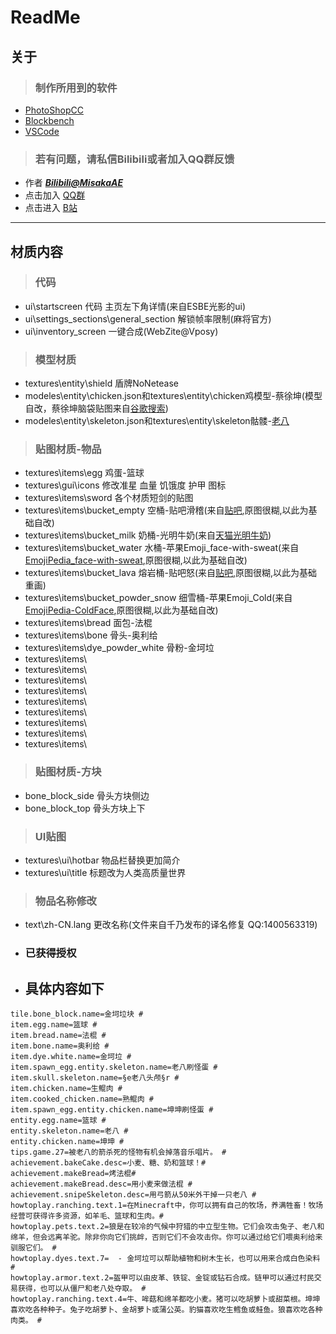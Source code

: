 # ReadMe

## 关于

[QQ群]:https://qm.qq.com/cgi-bin/qm/qr?k=9IAW7tXj9HIXnOHSNuiyusPrRSmq3zKF&jump_from=webapi "我的世界交流群"
[谷歌搜索]:https://www.google.com/search?q=%E8%94%A1%E5%BE%90%E5%9D%A4&sxsrf=ALeKk01McV3NDobQr6Q5SWQmHTEaOrWNcQ:1629379527722&source=lnms&tbm=isch&sa=X&ved=2ahUKEwirw9Dfl73yAhXtFqYKHUerClUQ_AUoAXoECAEQAw&biw=1529&bih=799 "谷歌搜索"
[B站]:https://space.bilibili.com/66767091 "MisakaAE的Bilibili主页"
[Bilibili@MisakaAE]:https://space.bilibili.com/66767091 "MisakaAE的Bilibili主页"
[EmojiPedia-ColdFace]:https://emojipedia.org/cold-face/ "EmojiPedia-Cold-face"
[EmojiPedia_face-with-sweat]:https://emojipedia.org/grinning-face-with-sweat/ "EmojiPedia_face-with-sweat"
[贴吧]:https://tieba.baidu.com/
[PhotoShopCC]:https://www.adobe.com/cn/products/photoshop.html "PhotoShop"
[Blockbench]:https://blockbench.net/downloads "BlockbenchDownloads"
[VSCode]:https://code.visualstudio.com/ "VSCode"
[天猫光明牛奶]:https://chaoshi.detail.tmall.com/item.htm?id=598909268846&ali_trackid=2:mm_1534510035_2355700071_111524850177:1629375473_243_2118411090&union_lens=lensId:TAPI@1629375473@0b1831b8_0ee6_17b5e58a6bb_7453@01;linkRuleId:2;recoveryid:1629375473_243_2118411090&ak=32824825&bxsign=tbkx%20xC6algCB%202wkl0zA4O51MprUyBLfkKYSGT6iALU9/RxhvluXwEuP0rLUs42VyNR5AqxxItl2IggAwX2yD1XcGzLB7vmCSEiUROvGB/YaQ= "光明牛奶YYDS！"
[老八]:https://alphaerror.lanzoui.com/i7lt23c "老八视频蓝奏云网盘"

>### 制作所用到的软件

+ [PhotoShopCC]
+ [Blockbench]
+ [VSCode]

>### 若有问题，请私信Bilibili或者加入QQ群反馈

+ 作者 ***[Bilibili@MisakaAE]***
+ 点击加入 [QQ群]
+ 点击进入 [B站]

---

## 材质内容

>### 代码

+ ui\startscreen 代码 主页左下角详情(来自ESBE光影的ui)
+ ui\settings_sections\general_section 解锁帧率限制(麻将官方)
+ ui\inventory_screen 一键合成(WebZite@Vposy)

>### 模型材质

+ textures\entity\shield 盾牌NoNetease
+ modeles\entity\chicken.json和textures\entity\chicken鸡模型-蔡徐坤(模型自改，蔡徐坤脑袋贴图来自[谷歌搜索])
+ modeles\entity\skeleton.json和textures\entity\skeleton骷髅-[老八]

>### 贴图材质-物品

+ textures\items\egg 鸡蛋-篮球
+ textures\gui\icons 修改准星 血量 饥饿度 护甲 图标
+ textures\items\sword 各个材质短剑的贴图
+ textures\items\bucket_empty 空桶-贴吧滑稽(来自[贴吧],原图很糊,以此为基础自改)
+ textures\items\bucket_milk 奶桶-光明牛奶(来自[天猫光明牛奶])
+ textures\items\bucket_water 水桶-苹果Emoji_face-with-sweat(来自[EmojiPedia_face-with-sweat],原图很糊,以此为基础自改)
+ textures\items\bucket_lava 熔岩桶-贴吧怒(来自[贴吧],原图很糊,以此为基础重画)
+ textures\items\bucket_powder_snow 细雪桶-苹果Emoji_Cold(来自[EmojiPedia-ColdFace],原图很糊,以此为基础自改)
+ textures\items\bread 面包-法棍
+ textures\items\bone 骨头-奥利给
+ textures\items\dye_powder_white 骨粉-金坷垃
+ textures\items\
+ textures\items\
+ textures\items\
+ textures\items\
+ textures\items\
+ textures\items\
+ textures\items\
+ textures\items\
+ textures\items\

>### 贴图材质-方块

+ bone_block_side 骨头方块侧边
+ bone_block_top  骨头方块上下

> ### UI贴图

+ textures\ui\hotbar 物品栏替换更加简介
+ textures\ui\title 标题改为人类高质量世界

> ### 物品名称修改

+ text\zh-CN.lang  更改名称(文件来自千乃发布的译名修复 QQ:1400563319)

+ ### **已获得授权**

+ ## 具体内容如下

```lang
tile.bone_block.name=金坷垃块 #
item.egg.name=篮球 #
item.bread.name=法棍 #
item.bone.name=奥利给 #
item.dye.white.name=金坷垃 #
item.spawn_egg.entity.skeleton.name=老八刷怪蛋 #
item.skull.skeleton.name=§e老八头颅§r #
item.chicken.name=生鲲肉 #
item.cooked_chicken.name=熟鲲肉 #
item.spawn_egg.entity.chicken.name=坤坤刷怪蛋 #
entity.egg.name=篮球 #
entity.skeleton.name=老八 #
entity.chicken.name=坤坤 #
tips.game.27=被老八的箭杀死的怪物有机会掉落音乐唱片。 #
achievement.bakeCake.desc=小麦、糖、奶和篮球！#
achievement.makeBread=烤法棍#
achievement.makeBread.desc=用小麦来做法棍 #
achievement.snipeSkeleton.desc=用弓箭从50米外干掉一只老八 #
howtoplay.ranching.text.1=在Minecraft中，你可以拥有自己的牧场，养满牲畜！牧场经营可获得许多资源，如羊毛、篮球和生肉。#
howtoplay.pets.text.2=狼是在较冷的气候中狩猎的中立型生物。它们会攻击兔子、老八和绵羊，但会远离羊驼。除非你向它们挑衅，否则它们不会攻击你。你可以通过给它们喂奥利给来驯服它们。 #
howtoplay.dyes.text.7=  - 金坷垃可以帮助植物和树木生长，也可以用来合成白色染料 #
howtoplay.armor.text.2=盔甲可以由皮革、铁锭、金锭或钻石合成。链甲可以通过村民交易获得，也可以从僵尸和老八处夺取。 #
howtoplay.ranching.text.4=牛、哞菇和绵羊都吃小麦。猪可以吃胡萝卜或甜菜根。坤坤喜欢吃各种种子。兔子吃胡萝卜、金胡萝卜或蒲公英。豹猫喜欢吃生鳕鱼或鲑鱼。狼喜欢吃各种肉类。 #
```
